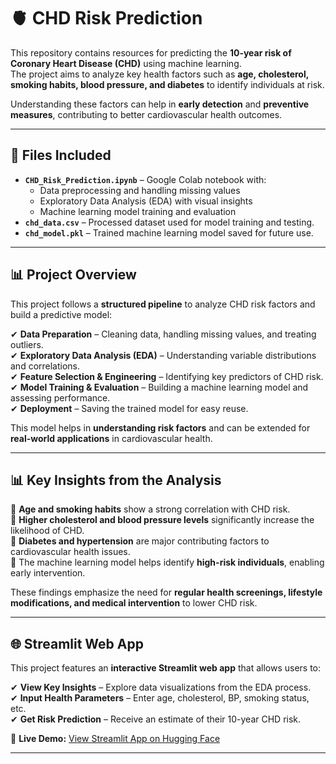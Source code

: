 # 🫀 CHD Risk Prediction

This repository contains resources for predicting the **10-year risk of Coronary Heart Disease (CHD)** using machine learning.  
The project aims to analyze key health factors such as **age, cholesterol, smoking habits, blood pressure, and diabetes** to identify individuals at risk.

Understanding these factors can help in **early detection** and **preventive measures**, contributing to better cardiovascular health outcomes.

---

## 📂 Files Included

- **`CHD_Risk_Prediction.ipynb`** – Google Colab notebook with:
  - Data preprocessing and handling missing values
  - Exploratory Data Analysis (EDA) with visual insights
  - Machine learning model training and evaluation  
- **`chd_data.csv`** – Processed dataset used for model training and testing.  
- **`chd_model.pkl`** – Trained machine learning model saved for future use.  

---

## 📊 Project Overview

This project follows a **structured pipeline** to analyze CHD risk factors and build a predictive model:

✔ **Data Preparation** – Cleaning data, handling missing values, and treating outliers.  
✔ **Exploratory Data Analysis (EDA)** – Understanding variable distributions and correlations.  
✔ **Feature Selection & Engineering** – Identifying key predictors of CHD risk.  
✔ **Model Training & Evaluation** – Building a machine learning model and assessing performance.  
✔ **Deployment** – Saving the trained model for easy reuse.  

This model helps in **understanding risk factors** and can be extended for **real-world applications** in cardiovascular health.

---

## 📊 Key Insights from the Analysis

🔹 **Age and smoking habits** show a strong correlation with CHD risk.  
🔹 **Higher cholesterol and blood pressure levels** significantly increase the likelihood of CHD.  
🔹 **Diabetes and hypertension** are major contributing factors to cardiovascular health issues.  
🔹 The machine learning model helps identify **high-risk individuals**, enabling early intervention.  

These findings emphasize the need for **regular health screenings, lifestyle modifications, and medical intervention** to lower CHD risk.

---

## 🌐 Streamlit Web App

This project features an **interactive Streamlit web app** that allows users to:

✔ **View Key Insights** – Explore data visualizations from the EDA process.  
✔ **Input Health Parameters** – Enter age, cholesterol, BP, smoking status, etc.  
✔ **Get Risk Prediction** – Receive an estimate of their 10-year CHD risk.  

🔗 **Live Demo:** [View Streamlit App on Hugging Face](https://huggingface.co/spaces/LakshmiHarika/CardioVascular_Risk_Prediction)  

---


